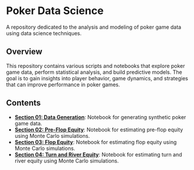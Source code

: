 # Poker Data Science #
A repository dedicated to the analysis and modeling of poker game data using data science techniques.
## Overview ##
This repository contains various scripts and notebooks that explore poker game data, perform statistical analysis, and build predictive models. The goal is to gain insights into player behavior, game dynamics, and strategies that can improve performance in poker games.
## Contents ##
- **[Section 01: Data Generation](notebooks/01_data_generation.ipynb)**: Notebook for generating synthetic poker game data.
- **[Section 02: Pre-Flop Equity](notebooks/02_preflop_equity.ipynb)**: Notebook for estimating pre-flop equity using Monte Carlo simulations.
- **[Section 03: Flop Equity](notebooks/03_flop_equity.ipynb)**: Notebook for estimating flop equity using Monte Carlo simulations.
- **[Section 04: Turn and River Equity](notebooks/04_turn_river_equity.ipynb)**: Notebook for estimating turn and river equity using Monte Carlo simulations.